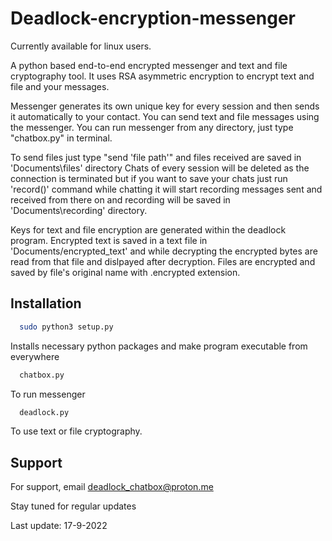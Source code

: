 # Deadlock-encryption-messenger



Currently available for linux users.

A python based end-to-end encrypted messenger and text and file cryptography tool. It uses RSA asymmetric encryption to encrypt text and file and your messages. 

Messenger generates its own unique key for every session and then sends it automatically to your contact. You can send text and file messages using the messenger. You can run messenger from any directory, just type "chatbox.py" in terminal. 

To send files just type "send 'file path'" and files received are saved in 'Documents\files' directory Chats of every session will be deleted as the connection is terminated but if you want to save your chats just run 'record()' command while chatting it will start recording messages sent and received from there on and recording will be saved in 'Documents\recording' directory.

Keys for text and file encryption are generated within the deadlock program. Encrypted text is saved in a text file in 'Documents/encrypted_text' and while decrypting the encrypted bytes are read from that file and dislpayed after decryption.
Files are encrypted and saved by file's original name with .encrypted extension.


## Installation

```bash
  sudo python3 setup.py
```
Installs necessary python packages and make program executable from everywhere

```bash
  chatbox.py
```
To run messenger

```bash
  deadlock.py
```
To use text or file cryptography.

## Support

For support, email deadlock_chatbox@proton.me

Stay tuned for regular updates

Last update: 17-9-2022
